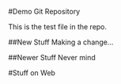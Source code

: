 #Demo Git Repository

This is the test file in the repo.

##New Stuff
Making a change...

##Newer Stuff
Never mind

#Stuff on Web
